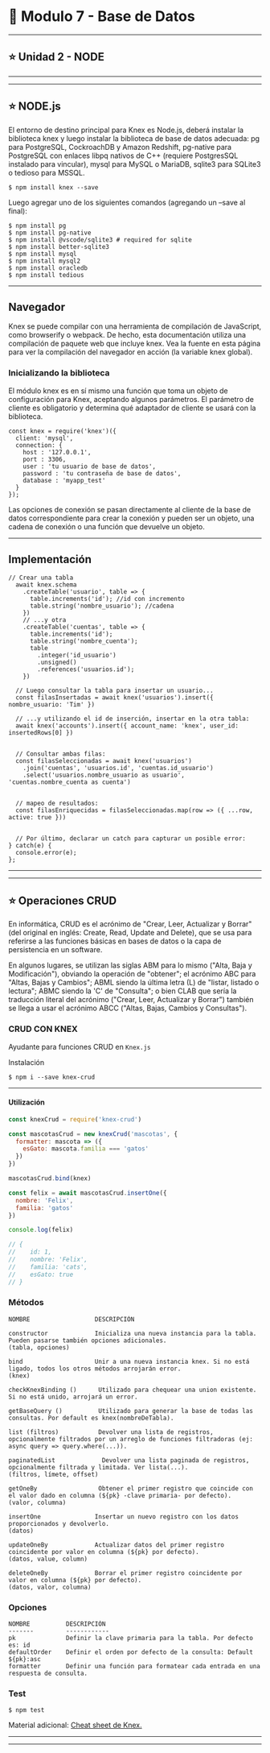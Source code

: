 # :book: Modulo 7 - Base de Datos

---

## :star: Unidad 2 - NODE

---
---

## :star: NODE.js

El entorno de destino principal para Knex es Node.js, deberá instalar la biblioteca knex y luego instalar la biblioteca de base de datos adecuada: pg para PostgreSQL, CockroachDB y Amazon Redshift, pg-native para PostgreSQL con enlaces libpq nativos de C++ (requiere PostgresSQL instalado para vincular), mysql para MySQL o MariaDB, sqlite3 para SQLite3 o tedioso para MSSQL.

```
$ npm install knex --save
```

 

Luego agregar uno de los siguientes comandos (agregando un –save al final):

```
$ npm install pg
$ npm install pg-native
$ npm install @vscode/sqlite3 # required for sqlite
$ npm install better-sqlite3
$ npm install mysql
$ npm install mysql2
$ npm install oracledb
$ npm install tedious
```

---

## Navegador

Knex se puede compilar con una herramienta de compilación de JavaScript, como browserify o webpack. De hecho, esta documentación utiliza una compilación de paquete web que incluye knex. Vea la fuente en esta página para ver la compilación del navegador en acción (la variable knex global). 

### Inicializando la biblioteca 

El módulo knex es en sí mismo una función que toma un objeto de configuración para Knex, aceptando algunos parámetros. El parámetro de cliente es obligatorio y determina qué adaptador de cliente se usará con la biblioteca.

```
const knex = require('knex')({
  client: 'mysql',
  connection: {
    host : '127.0.0.1',
    port : 3306,
    user : 'tu usuario de base de datos',
    password : 'tu contraseña de base de datos',
    database : 'myapp_test'
  }
});
```

Las opciones de conexión se pasan directamente al cliente de la base de datos correspondiente para crear la conexión y pueden ser un objeto, una cadena de conexión o una función que devuelve un objeto.

---

## Implementación

```
// Crear una tabla
  await knex.schema
    .createTable('usuario', table => {
      table.increments('id'); //id con incremento
      table.string('nombre_usuario'); //cadena
    })
    // ...y otra
    .createTable('cuentas', table => {
      table.increments('id');
      table.string('nombre_cuenta');
      table
        .integer('id_usuario')
        .unsigned()
        .references('usuarios.id');
    })

  // Luego consultar la tabla para insertar un usuario...
  const filasInsertadas = await knex('usuarios').insert({ nombre_usuario: 'Tim' })

  // ...y utilizando el id de inserción, insertar en la otra tabla:
  await knex('accounts').insert({ account_name: 'knex', user_id: insertedRows[0] })

 
  // Consultar ambas filas:
  const filasSeleccionadas = await knex('usuarios')
    .join('cuentas', 'usuarios.id', 'cuentas.id_usuario')
    .select('usuarios.nombre_usuario as usuario', 'cuentas.nombre_cuenta as cuenta')

 
  // mapeo de resultados:
  const filasEnriquecidas = filasSeleccionadas.map(row => ({ ...row, active: true }))
 

  // Por último, declarar un catch para capturar un posible error:
} catch(e) {
  console.error(e);
};
```

---
---

## :star: Operaciones CRUD

En informática, CRUD es el acrónimo de "Crear, Leer, Actualizar y Borrar" (del original en inglés: Create, Read, Update and Delete), que se usa para referirse a las funciones básicas en bases de datos o la capa de persistencia en un software.

En algunos lugares, se utilizan las siglas ABM para lo mismo ("Alta, Baja y Modificación"), obviando la operación de "obtener"; el acrónimo ABC para "Altas, Bajas y Cambios"; ABML siendo la última letra (L) de "listar, listado o lectura"; ABMC siendo la 'C' de "Consulta"; o bien CLAB que sería la traducción literal del acrónimo ("Crear, Leer, Actualizar y Borrar") también se llega a usar el acrónimo ABCC ("Altas, Bajas, Cambios y Consultas").

 

### CRUD CON KNEX

Ayudante para funciones CRUD en ```Knex.js```

Instalación

```
$ npm i --save knex-crud
```


---
 
#### Utilización

```JavaScript
const knexCrud = require('knex-crud')

const mascotasCrud = new knexCrud('mascotas', {
  formatter: mascota => ({
    esGato: mascota.familia === 'gatos'
  })
})

mascotasCrud.bind(knex)

const felix = await mascotasCrud.insertOne({
  nombre: 'Felix',
  familia: 'gatos'
})

console.log(felix)

// {
//    id: 1,
//    nombre: 'Felix',
//    familia: 'cats',
//    esGato: true
// }
```


### Métodos

```
NOMBRE                  DESCRIPCIÓN

constructor             Inicializa una nueva instancia para la tabla. Pueden pasarse también opciones adicionales.
(tabla, opciones)

bind                    Unir a una nueva instancia knex. Si no está ligado, todos los otros métodos arrojarán error.
(knex)

checkKnexBinding ()      Utilizado para chequear una union existente. Si no está unido, arrojará un error.

getBaseQuery ()          Utilizado para generar la base de todas las consultas. Por default es knex(nombreDeTabla).

list (filtros)           Devolver una lista de registros, opcionalmente filtrados por un arreglo de funciones filtradoras (ej: async query => query.where(...)).

paginatedList             Devolver una lista paginada de registros, opcionalmente filtrada y limitada. Ver lista(...).
(filtros, límete, offset)

getOneBy                 Obtener el primer registro que coincide con el valor dado en columna (${pk} -clave primaria- por defecto).
(valor, columna)

insertOne               Insertar un nuevo registro con los datos proporcionados y devolverlo.
(datos)

updateOneBy             Actualizar datos del primer registro coincidente por valor en columna (${pk} por defecto).
(datos, value, column)

deleteOneBy             Borrar el primer registro coincidente por valor en columna (${pk} por defecto).
(datos, valor, columna)
```


 
### Opciones

```
NOMBRE          DESCRIPCIÓN
-------         ------------
pk              Definir la clave primaria para la tabla. Por defecto es: id
defaultOrder    Definir el orden por defecto de la consulta: Default ${pk}:asc
formatter       Definir una función para formatear cada entrada en una respuesta de consulta.
```

###  Test

```$ npm test```

 

Material adicional: [Cheat sheet de Knex.](https://devhints.io/knex)



---
---
